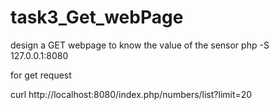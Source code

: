 # task3_Get_webPage

design a GET webpage to know the value of the sensor 
php -S 127.0.0.1:8080


for get request

curl  http://localhost:8080/index.php/numbers/list\?limit\=20  
